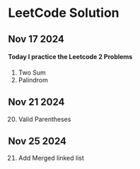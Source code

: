 # LeetCode Solution

## Nov 17 2024
#### Today I practice the Leetcode 2 Problems
1. Two Sum
2. Palindrom

## Nov 21 2024
20. Valid Parentheses

## Nov 25 2024
21. Add Merged linked list